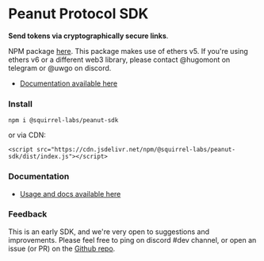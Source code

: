 # Peanut Protocol SDK

**Send tokens via cryptographically secure links**.

NPM package [here](https://www.npmjs.com/package/@squirrel-labs/peanut-sdk). This package makes use of ethers v5. If you're using ethers v6 or a different web3 library, please contact @hugomont on telegram or @uwgo on discord.

-   [Documentation available here](https://docs.peanut.to/sdk-documentation/building-with-the-sdk/getting-started-with-the-sdk/)

### Install

`npm i @squirrel-labs/peanut-sdk`

or via CDN:

`<script src="https://cdn.jsdelivr.net/npm/@squirrel-labs/peanut-sdk/dist/index.js"></script> `

### Documentation

-   [Usage and docs available here](https://docs.peanut.to/integrations/sdk-quick-start)

### Feedback

This is an early SDK, and we're very open to suggestions and improvements. Please feel free to ping on discord #dev channel, or open an issue (or PR) on the [Github repo](https://github.com/peanutprotocol/peanut-sdk/issues).
